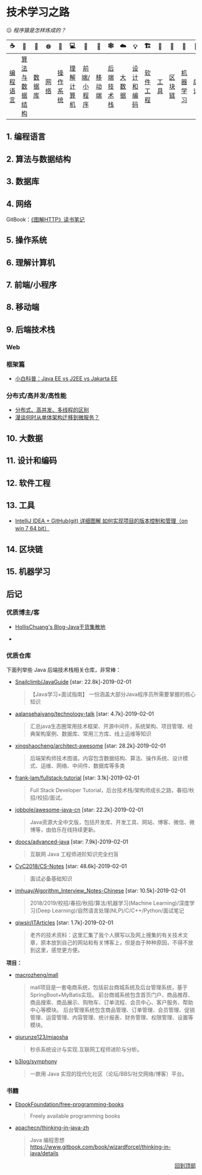 # 技术学习之路

:expressionless: *程序猿是怎样炼成的？*

|       :coffee:        |            :game_die:             |     :floppy_disk:     | :globe_with_meridians: |      :curry:       | :computer: |     :art:     |     :iphone:     | :spider_web: |      :cloud:      |    :bulb:     | :building_construction: | :wrench: | :herb: | :slot_machine: | :yellow_heart: |
| :-------------------: | :-------------------------------: | :---------------: | :-----------: | :-------------------: | :--------------------: | :-----------: | :---------------: | :-----------: | :---------------------: | ----------------------- | :---------------------: | ----------------------- | ----------------------- | ----------------------- | ----------------------- |
| [编程语言](#1-编程语言) | [算法与数据结构](#2-算法与数据结构) | [数据库](#3-数据库) | [网络](#4-网络) | [操作系统](#5-操作系统) |      [理解计算机](#6-理解计算机)      | [前端/小程序](#7-前端小程序) | [移动端](#8-移动端) | [后端技术栈](#9-后端技术栈) | [大数据](#10-大数据) | [设计和编码](#11-设计和编码) |  [软件工程](#12-软件工程)  |  [工具](#13-工具)  |  [区块链](#14-区块链)  |  [机器学习](#15-机器学习)  |  [后记](#后记)  |



## 1. 编程语言





## 2. 算法与数据结构





## 3. 数据库





## 4. 网络

GitBook：[《图解HTTP》读书笔记](https://ttop5.gitbooks.io/illustration-http/content/)





## 5. 操作系统





## 6. 理解计算机





## 7. 前端/小程序





## 8. 移动端





## 9. 后端技术栈

### Web



### 框架篇

- [小白科普：Java EE vs J2EE vs Jakarta EE](https://mp.weixin.qq.com/s/kshjUv3kKfiArIn8MQO3rQ)



### 分布式/高并发/高性能

- [分布式、高并发、多线程的区别](./Java/分布式、高并发、多线程的区别.md)
- [漫谈何时从单体架构迁移到微服务？](https://mp.weixin.qq.com/s/DuvQ5uWNnBkupXP3cxJfgQ)

## 10. 大数据



## 11. 设计和编码



## 12. 软件工程



## 13. 工具

- [IntelliJ IDEA + GitHub(git) 详细图解 如何实现项目的版本控制和管理（on win 7 64 bit）](https://blog.csdn.net/qq_27093465/article/details/52847300)

## 14. 区块链



## 15. 机器学习



## 后记

### 优质博主/客

- [HollisChuang's Blog-Java干货集散地](http://www.hollischuang.com/)

- 

### 优质仓库

下面列举些 Java 后端技术栈相关仓库，非常棒：

- [Snailclimb/JavaGuide](https://github.com/Snailclimb/JavaGuide)  [star: 22.8k]-2019-02-01

  > 【Java学习+面试指南】 一份涵盖大部分Java程序员所需要掌握的核心知识

- [aalansehaiyang/technology-talk](https://github.com/aalansehaiyang/technology-talk)  [star: 4.7k]-2019-02-01

  > 汇总java生态圈常用技术框架、开源中间件，系统架构、项目管理、经典架构案例、数据库、常用三方库、线上运维等知识

- [xingshaocheng/architect-awesome](https://github.com/xingshaocheng/architect-awesome)  [star: 28.2k]-2019-02-01

  > 后端架构师技术图谱。内容包含数据结构、算法、操作系统、设计模式、运维、网络、中间件、数据库等多类

- [frank-lam/fullstack-tutorial](https://github.com/frank-lam/fullstack-tutorial)  [star: 3.1k]-2019-02-01

  >  Full Stack Developer Tutorial，后台技术栈/架构师成长之路，春招/秋招/校招/面试。

- [jobbole/awesome-java-cn](https://github.com/jobbole/awesome-java-cn)  [star: 22.2k]-2019-02-01

  > Java资源大全中文版，包括开发库、开发工具、网站、博客、微信、微博等，由伯乐在线持续更新。

- [doocs/advanced-java](https://github.com/doocs/advanced-java)  [star: 7.9k]-2019-02-01

  > 互联网 Java 工程师进阶知识完全扫盲

- [CyC2018/CS-Notes](https://github.com/CyC2018/CS-Notes)  [star: 48.6k]-2019-02-01

  >  面试必备基础知识

- [imhuay/Algorithm_Interview_Notes-Chinese](https://github.com/imhuay/Algorithm_Interview_Notes-Chinese)  [star: 10.5k]-2019-02-01

  > 2018/2019/校招/春招/秋招/算法/机器学习(Machine Learning)/深度学习(Deep Learning)/自然语言处理(NLP)/C/C++/Python/面试笔记

- [qiwsir/ITArticles](https://github.com/qiwsir/ITArticles)  [star: 1.7k]-2019-02-01

  > 老齐的技术资料：这里汇集了我个人撰写以及网上搜集的有关技术文章，原本放到自己的网站和有关博客上，但是由于种种原因，不得不放到这里，感觉更方便。

**项目：** 

- [macrozheng/mall](https://github.com/macrozheng/mall)

  > mall项目是一套电商系统，包括前台商城系统及后台管理系统，基于SpringBoot+MyBatis实现。 前台商城系统包含首页门户、商品推荐、商品搜索、商品展示、购物车、订单流程、会员中心、客户服务、帮助中心等模块。 后台管理系统包含商品管理、订单管理、会员管理、促销管理、运营管理、内容管理、统计报表、财务管理、权限管理、设置等模块。

- [qiurunze123/miaosha](https://github.com/qiurunze123/miaosha)

  > 秒杀系统设计与实现.互联网工程师进阶与分析。

- [b3log/symphony](https://github.com/b3log/symphony)

  > 一款用 Java 实现的现代化社区（论坛/BBS/社交网络/博客）平台。

### 书籍

- [EbookFoundation/free-programming-books](https://github.com/EbookFoundation/free-programming-books/blob/master/free-programming-books-zh.md) 

  > Freely available programming books

- [apachecn/thinking-in-java-zh](https://github.com/apachecn/thinking-in-java-zh)

  > Java 编程思想  https://www.gitbook.com/book/wizardforcel/thinking-in-java/details

<div align="right">
    <a href="#技术学习之路">回到顶部</a>
</div>


